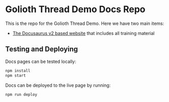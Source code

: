 # Golioth Thread Demo Docs Repo

This is the repo for the Golioth Thread Demo. Here we have two main items:
* [The Docusaurus v2 based website](https://golioth.github.io/thread-full/demo/) that includes all training material


## Testing and Deploying

Docs pages can be tested locally:

```bash
npm install
npm start
```

Docs can be deployed to the live page by running:

```bash
npm run deploy
```
